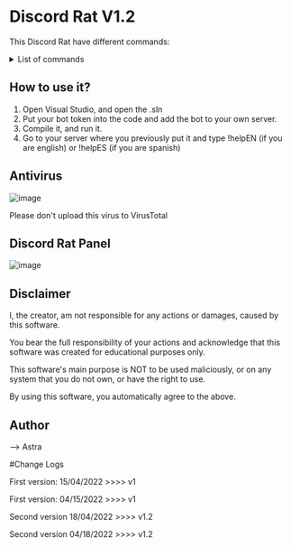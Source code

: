 # Discord Rat V1.2

This Discord Rat have different commands:
<details>
 <summary>List of commands</summary>
 
* !Ping - With this command you will check if there is a connection
* !Capture/!DeleteCapture - With this command you will take a screenshot of the victim's computer
* !BlueScreen - With this command you will simulate a blue screen in windows (administrator permissions are needed)
* !ChromePass - With this command you will return the encrypted passwords to discord
* !MachineName / !Ip - With these commands you will be able to know the name of the pc and the private IP
* !CMDShutDown / !ShutdownPws / !RebootPws - With these commands you will be able to turn off or restart the victim's PC
* !VolumeUp - With this command you will be able to raise the volume to maximum
* !StartupYes / !StartupNo - With this command you will put the mouse on the startup that is at startup
* !DisableTSK - With this command you will disable the task manager (it needs administrator permissions)
* !HideDesktopIcons - With this command you will hide the desktop icons
* !AddExclusions - With this command windows defender will add an exlusion (.exe)  (administrator permissions are needed)
</table>
</details>


## How to use it?
1. Open Visual Studio, and open the .sln
2. Put your bot token into the code and add the bot to your own server.
3. Compile it, and run it.
4. Go to your server where you previously put it and type !helpEN (if you are english) or !helpES (if you are spanish)

## Antivirus

![image](https://user-images.githubusercontent.com/103535806/163634797-72d3db5a-36f9-4ed5-a55c-7b85c740fe6f.png)


Please don't upload this virus to VirusTotal


## Discord Rat Panel
![image](https://user-images.githubusercontent.com/103535806/168352453-95baa395-6ce2-47f1-a2d5-b1c691abcfb6.png)



## Disclaimer
I, the creator, am not responsible for any actions or damages, caused by this software.

You bear the full responsibility of your actions and acknowledge that this software was created for educational purposes only.

This software's main purpose is NOT to be used maliciously, or on any system that you do not own, or have the right to use.

By using this software, you automatically agree to the above.

## Author
--> Astra

#Change Logs

First version: 15/04/2022 >>>> v1

First version: 04/15/2022 >>>> v1


Second version 18/04/2022 >>>> v1.2

Second version 04/18/2022 >>>> v1.2
